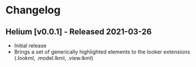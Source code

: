 # Changelog

## Helium [v0.0.1] - Released 2021-03-26

- Initial release
- Brings a set of generically highlighted elements to the looker extensions (.lookml, .model.lkml, .view.lkml)